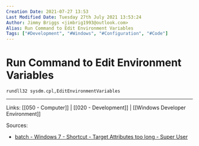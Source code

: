 ```yaml
---
Creation Date: 2021-07-27 13:53
Last Modified Date: Tuesday 27th July 2021 13:53:24
Author: Jimmy Briggs <jimbrig1993@outlook.com>
Alias: Run Command to Edit Environment Variables
Tags: ["#Development", "#Windows", "#Configuration", "#Code"]
---
```


# Run Command to Edit Environment Variables

`rundll32 sysdm.cpl,EditEnvironmentVariables`

***

Links: [[050 - Computer]] | [[020 - Development]] | [[Windows Developer Environment]]

Sources:
- [batch - Windows 7 - Shortcut - Target Attributes too long - Super User](https://superuser.com/questions/545400/windows-7-shortcut-target-attributes-too-long)


